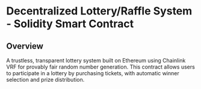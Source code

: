 # Decentralized Lottery/Raffle System - Solidity Smart Contract

## Overview
A trustless, transparent lottery system built on Ethereum using Chainlink VRF for provably fair random number generation. This contract allows users to participate in a lottery by purchasing tickets, with automatic winner selection and prize distribution.
